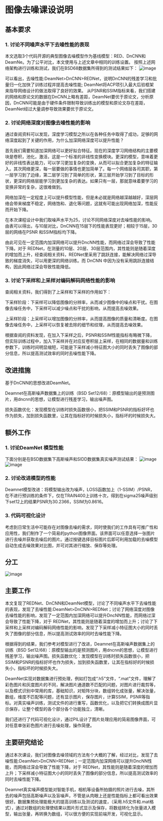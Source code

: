 # 图像去噪课设说明
## 基本要求
### 1. 讨论不同噪声水平下去噪性能的表现
  本文选取3个代码开源的典型图像去噪模型作为基线模型：RED、DnCNN和DeamNe。为了公平对比，本文使用与上述文章中相同的训练设置。
  按照上述网络架构进行训练和测试，我们在BSD68数据集所得到的测试结果如下：
![image](https://github.com/jiahua2023421/dncnn/assets/70991729/5f08b9fb-c953-4e1d-b1c5-d514069bf036)
  
  可以看出，去噪性能:DeamNet>DnCNN>REDNet，说明DnCNN的残差学习和批量归一化加快了训练过程并提高去噪性能; DeamNet将ACP项引入最大后验框架来指导网络设计的做法取得了良好的效果。
  从PSNR和SSIM指标来看，我们搭建的网络和原论文的数据在DnCNN上略有差距，DeamNet要优于原论文，分析原因，DnCNN可能是由于硬件条件限制导致训练出的模型和原论文存在差距，DeamNet经过大量调参导致效果要优于原论文。

### 2. 讨论网络深度对图像去噪性能的影响
  通过查阅资料可以发现，深度学习模型之所以在各种任务中取得了成功，足够的网络深度起到了关键的作用，为什么加深网络深度可以提升性能？
	
  首先我们需要知道加深网络可以更好拟合特征。现在的深度学习网络结构的主要模块是卷积，池化，激活，这是一个标准的非线性变换模块。更深的模型，意味着更好的非线性表达能力，可以学习更加复杂的变换，从而可以拟合更加复杂的特征输入。其次网络更深，每一层要做的事情也更加简单了。每一个网络层各司其职，第一层学习到了边缘，第二层学习到了简单的形状，第三层开始学习到了目标的形状，更深的网络层能学习到更加复杂的表达。如果只有一层，那就意味着要学习的变换非常的复杂，这很难做到。
	
  网络加深在一定程度上可以提升模型性能，但是未必就是网络越深越越好，深层网络会带来梯度不稳定，网络饱和、退化等问题，这就有可能出现网络加深，性能反而开始下降。
	
  在本次课程设计中我们取噪声水平为25，讨论不同网络深度对去噪性能的影响。由表可以得出，与10层对比，DnCNN在15层下的性能表现更好；相较于15层，30层的网络在PSNR 和SSIM指标均下降。
	
  由此可见在一定范围内加深网络可以提升DncNN性能，而网络过深会导致了性能下降。对于 REDNet，在测量的10层、20层、30层范围内，其性能则是随着深度的增加而上升，经查阅相关资料，REDNet里采用了跳跃连接，能解决网络过深导致的梯度消失，可以用更深的网络训练。而 DnCNN 中因为没有采用跳跃连接结构，因此网络过深会导致性能降低。
  
### 3. 讨论下采样和上采样对编码解码网络性能的影响
  查阅相关资料，我们得到了上采样和下采样的作用如下：
	
  下采样阶段：下采样可以降低图像的分辨率，从而减少图像中的噪点和干扰。在图像去噪任务中，下采样可以减少噪点和干扰的影响，从而提高去噪效果。
	
  上采样阶段：上采样可以增加图像的分辨率，从而提高图像的质量和清晰度。在图像去噪任务中，上采样可以恢复被去除的细节和纹理，从而提高去噪效果。
	
  根据查阅的资料发现，在加入下采样之后，PSNR和SSIM性能指标有略微下降，但实际训练过程中，加入下采样并在对应反卷积层上采样，在相同的数据量和训练参数下，训练时间明显缩短，可能是下采样减小特征图大小的同时丢失了图像的部分信息，所以提高测试效率的同时去噪性能下降。

## 改进措施
  基于DnCNN的思想改进DeamNet。
  
  Deamnet在高斯噪声数据集上的训练（BSD Set12/68）：原模型输出的是预测图片，用dncnn的思想，让模型进行残差学习，输出噪声图。
   	
   损失函数优化：发现模型在训练时损失函数很小，把SSIM和PSNR的指标好坏也作为损失，加到损失函数里，让其在指标好的时候损失小，指标坏的时候损失大。


## 额外工作
### 1. 讨论DeamNet 模型性能
下面分别是在BSD数据集下高斯噪声和SIDD数据集真实噪声测试结果：
![image](https://github.com/jiahua2023421/dncnn/assets/70991729/406e25fb-1910-4aef-9a89-fffdba4e8b3b)
![image](https://github.com/jiahua2023421/dncnn/assets/70991729/5a4c527d-0cd1-4118-9459-a6be02e95d10)

### 2. 讨论改进模型的性能
Deamnet模型改进：将模型输出改为噪声，LOSS函数加上（1-SSIM）/PSNR，在不进行预训练的条件下，仅在TRAIN400上训练十次，得到在sigma25噪声级别下set12上的结果PSNR为30.2366，SSIM为0.8616。

### 3. 代码可视化设计
考虑到日常生活中可能存在对图像去噪的需求，同时使我们的工作具有可推广性和应用性，我们制作了一个简易的python图像界面。该界面可以任意选择一张图片进行去噪并获取去噪后的图片。通过按键选择目标图片后即可利用加载的去噪模型自动生成去噪效果对比图，并可对其进行缩放、保存等处理。


## 分工
![image](https://github.com/jiahua2023421/dncnn/assets/70991729/f3a940a7-7cef-48ba-b7d1-740a9c050333)

## 主要工作
  本文复现了REDNet、DnCNN和DeamNet模型，讨论了不同噪声水平下去噪性能的表现，发现了去噪性能:DeamNet>DnCNN>REDNet；讨论了网络深度对图像去噪性能的影响，发现了一定范围内加深网络可以提升DncNN性能，而网络过深会导致了性能下降，对于 REDNet，其性能则是随着深度的增加而上升；讨论了下采样和上采样对编码解码网络性能的影响，发现了下采样减小特征图大小的同时丢失了图像的部分信息，所以提高测试效率的同时去噪性能下降。
	
  根据得到的结果，我们参考对模型进行了改进，Deamnet在高斯噪声数据集上的训练（BSD Set12/68）：原模型输出的是预测图片，用dncnn的思想，让模型进行残差学习，输出噪声图。损失函数优化：发现模型在训练时损失函数很小，把SSIM和PSNR的指标好坏也作为损失，加到损失函数里，让其在指标好的时候损失小，指标坏的时候损失大。
	
  DeamNet实现对数据集进行预处理，例如打包成“.h5”文件，“.mat”文件，理解了彩色图片和灰度图片的不同，解决图片通道数不匹配的问题，对图片进行裁剪等，以及模式识别中常用的库，基础知识，对矩阵分块，数组转化成张量，解决张量，数组，维度不匹配等问题，还有显示图片，保存图片，计算SSIM，PSNR等指标。对真实噪声训练，测试文件的进行重写，函数优化，以及把它们转换成图片显示保存，让整个模型的各个部分各个功能独立，清晰。
	
  我们还进行了代码可视化设计，通过PIL设计了图片处理应用的简易图像界面，可对任意单张彩色图片进行去噪处理，操作简便。
## 主要研究结论
  通过本次课设，我们对图像去噪领域的方法有个大概的了解，经过对比，发现了去噪性能:DeamNet>DnCNN>REDNet；一定范围内加深网络可以提升DncNN性能，而网络过深会导致了性能下降，对于 REDNet，其性能则是随着深度的增加而上升；下采样减小特征图大小的同时丢失了图像的部分信息，所以提高测试效率的同时去噪性能下降。
	
  Deamnet真实噪声模型能对智能手机，相机等设备所拍摄的照片进行去噪，其所去的噪声包括高斯噪声以及盲噪声，不管是从肉眼上还是性能指标上都可看出效果很好。数据集预处理能极大的提高训练以及测试的速度，（采用.h5文件和.mat格式），通过对数组的处理使结果以图片形式显示及保存，将数组转化为张量进入模型，输出张量，再转换为数组，可以很方便的实现前端开发，可视化显示。

